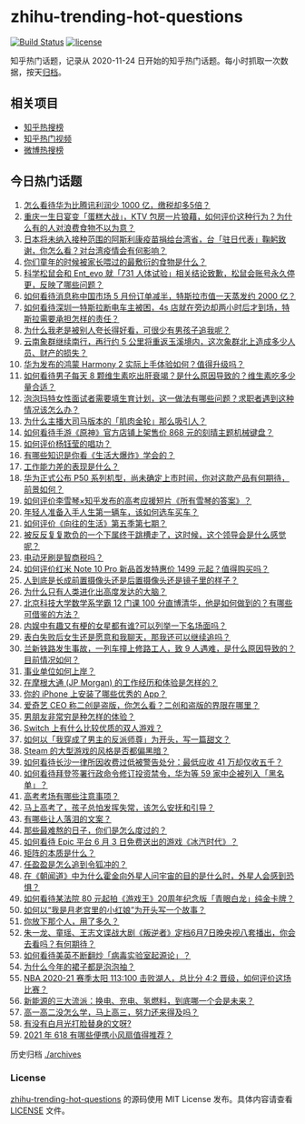 # zhihu-trending-hot-questions

[![Build Status](https://github.com/justjavac/zhihu-trending-hot-questions/workflows/ci/badge.svg?branch=master)](https://github.com/justjavac/zhihu-trending-hot-questions/actions)
[![license](https://img.shields.io/github/license/justjavac/zhihu-trending-hot-questions)](https://github.com/justjavac/zhihu-trending-hot-questions/blob/master/LICENSE)

知乎热门话题，记录从 2020-11-24 日开始的知乎热门话题。每小时抓取一次数据，按天[归档](./archives)。

## 相关项目

- [知乎热搜榜](https://github.com/justjavac/zhihu-trending-top-search)
- [知乎热门视频](https://github.com/justjavac/zhihu-trending-hot-video)
- [微博热搜榜](https://github.com/justjavac/weibo-trending-hot-search)

## 今日热门话题

<!-- BEGIN -->
<!-- 最后更新时间 Sat Jun 05 2021 07:27:33 GMT+0800 (China Standard Time) -->

1. [怎么看待华为比腾讯利润少 1000 亿，缴税却多5倍？](https://www.zhihu.com/question/462746576)
2. [重庆一生日宴变「蛋糕大战」，KTV
   包房一片狼藉，如何评价这种行为？为什么有的人对浪费食物不以为意？](https://www.zhihu.com/question/463080691)
3. [日本将未纳入接种范围的阿斯利康疫苗捐给台湾省，台「驻日代表」鞠躬致谢，你怎么看？对台湾疫情会有何影响？](https://www.zhihu.com/question/463127339)
4. [你们童年的时候被家长喂过的最敷衍的食物是什么？](https://www.zhihu.com/question/462844792)
5. [科学松鼠会和 Ent_evo 就「731
   人体试验」相关结论致歉，松鼠会账号永久停更，反映了哪些问题？](https://www.zhihu.com/question/463111735)
6. [如何看待消息称中国市场 5 月份订单减半，特斯拉市值一天蒸发约 2000
   亿？](https://www.zhihu.com/question/463066556)
7. [如何看待深圳一特斯拉断电车主被困，4s
   店就在旁边却两小时后才到场，特斯拉需要承担怎样的责任？](https://www.zhihu.com/question/462688516)
8. [为什么我老是被别人夸长得好看，可很少有男孩子追我呢？](https://www.zhihu.com/question/319027663)
9. [云南象群继续南行，再行约 5
   公里将重返玉溪境内，这次象群北上造成多少人员、财产的损失？](https://www.zhihu.com/question/463102060)
10. [华为发布的鸿蒙 Harmony 2
    实际上手体验如何？值得升级吗？](https://www.zhihu.com/question/458633364)
11. [如何看待男子每天 8
    颗维生素吃出肝衰竭？是什么原因导致的？维生素吃多少量合适？](https://www.zhihu.com/question/463004931)
12. [泡泡玛特女性面试者需要填生育计划，这一做法有哪些问题？求职者遇到这种情况该怎么办？](https://www.zhihu.com/question/463127265)
13. [为什么主播大司马版本的「肌肉金轮」那么吸引人？](https://www.zhihu.com/question/461688762)
14. [如何看待手游《原神》官方店铺上架售价 868
    元的刻晴主题机械键盘？](https://www.zhihu.com/question/462000684)
15. [如何评价杨钰莹的唱功？](https://www.zhihu.com/question/23503608)
16. [有哪些知识是你看《生活大爆炸》学会的？](https://www.zhihu.com/question/321167011)
17. [工作能力差的表现是什么？](https://www.zhihu.com/question/272082217)
18. [华为正式公布 P50
    系列机型，尚未确定上市时间，你对这款产品有何期待，前景如何？](https://www.zhihu.com/question/462823371)
19. [如何评价李雪琴×知乎发布的高考应援短片《所有雪琴的答案》？](https://www.zhihu.com/question/463097533)
20. [年轻人准备入手人生第一辆车，该如何选车买车？](https://www.zhihu.com/question/462934776)
21. [如何评价《向往的生活》第五季第七期？](https://www.zhihu.com/question/463123692)
22. [被反反复复欺负的一个下属终于跳槽走了，这时候，这个领导会是什么感觉呢？](https://www.zhihu.com/question/419717401)
23. [电动牙刷是智商税吗？](https://www.zhihu.com/question/60799591)
24. [如何评价红米 Note 10 Pro 新品首发特惠价 1499
    元起？值得购买吗？](https://www.zhihu.com/question/461503607)
25. [人到底是长成前置摄像头还是后置摄像头还是镜子里的样子？](https://www.zhihu.com/question/66063294)
26. [为什么只有人类进化出高度发达的大脑？](https://www.zhihu.com/question/20323967)
27. [北京科技大学数学系学霸 12 门课 100
    分直博清华，他是如何做到的？有哪些可借鉴的方法？](https://www.zhihu.com/question/463055855)
28. [内娱中有趣又有梗的女星都有谁?可以列举一下名场面吗？](https://www.zhihu.com/question/462892733)
29. [表白失败后女生还是愿意和我聊天，那我还可以继续追吗？](https://www.zhihu.com/question/367730793)
30. [兰新铁路发生事故，一列车撞上修路工人，致 9
    人遇难，是什么原因导致的？目前情况如何？](https://www.zhihu.com/question/463074526)
31. [事业单位如何上岸？](https://www.zhihu.com/question/345511835)
32. [在摩根大通 (JP Morgan) 的工作经历和体验是怎样的？](https://www.zhihu.com/question/22083941)
33. [你的 iPhone 上安装了哪些优秀的 App？](https://www.zhihu.com/question/20857355)
34. [爱奇艺 CEO 称二创是盗版，你怎么看？二创和盗版的界限在哪里？](https://www.zhihu.com/question/463058796)
35. [男朋友非常穷是种怎样的体验？](https://www.zhihu.com/question/26596095)
36. [Switch 上有什么比较优质的双人游戏？](https://www.zhihu.com/question/283561191)
37. [如何以「我穿成了男主的反派师尊」为开头，写一篇甜文？](https://www.zhihu.com/question/433065335)
38. [Steam 的大型游戏的风格是否都偏黑暗？](https://www.zhihu.com/question/460129234)
39. [如何看待长沙一律所因收费过低被警告处分：最低应收 41
    万却仅收五千？](https://www.zhihu.com/question/462810614)
40. [如何看待拜登签署行政命令修订投资禁令，华为等 59
    家中企被列入「黑名单」？](https://www.zhihu.com/question/463048861)
41. [高考考场有哪些注意事项？](https://www.zhihu.com/question/461629127)
42. [马上高考了，孩子总怕发挥失常，该怎么安抚和引导？](https://www.zhihu.com/question/462355606)
43. [有哪些让人落泪的文案？](https://www.zhihu.com/question/450182895)
44. [那些最难熬的日子，你们是怎么度过的？](https://www.zhihu.com/question/452944848)
45. [如何看待 Epic 平台 6 月 3
    日免费送出的游戏《冰汽时代》？](https://www.zhihu.com/question/463021141)
46. [矩阵的本质是什么？](https://www.zhihu.com/question/22047061)
47. [任盈盈是怎么追到令狐冲的？](https://www.zhihu.com/question/462707077)
48. [在《朝闻道》中为什么霍金向外星人问宇宙的目的是什么时，外星人会感到恐惧？](https://www.zhihu.com/question/307116324)
49. [如何看待某法院 80
    元起拍《游戏王》20周年纪念版「青眼白龙」纯金卡牌？](https://www.zhihu.com/question/462784002)
50. [如何以“我是月老宫里的小红娘”为开头写一个故事？](https://www.zhihu.com/question/455142039)
51. [你放下那个人，用了多久？](https://www.zhihu.com/question/459105986)
52. [朱一龙、童瑶、王志文谍战大剧《叛逆者》定档6月7日晚央视八套播出，你会去看吗？有何期待？](https://www.zhihu.com/question/462905368)
53. [如何看待美英不断翻炒「病毒实验室起源论」？](https://www.zhihu.com/question/462610953)
54. [为什么今年的裙子都是泡泡袖？](https://www.zhihu.com/question/397465205)
55. [NBA 2020-21 赛季太阳 113:100 击败湖人，总比分 4:2
    晋级，如何评价这场比赛？](https://www.zhihu.com/question/463061695)
56. [新能源的三大流派：换电、充电、氢燃料，到底哪一个会是未来？](https://www.zhihu.com/question/453005871)
57. [高一高二没怎么学，马上高三，努力还来得及吗？](https://www.zhihu.com/question/461313503)
58. [有没有白月光打脸替身的文呀?](https://www.zhihu.com/question/459071698)
59. [2021 年 618 有哪些便携小风扇值得推荐？](https://www.zhihu.com/question/460200651)

<!-- END -->

历史归档 [./archives](./archives)

### License

[zhihu-trending-hot-questions](https://github.com/justjavac/zhihu-trending-hot-questions)
的源码使用 MIT License 发布。具体内容请查看 [LICENSE](./LICENSE) 文件。
